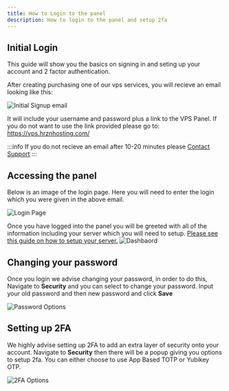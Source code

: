 ```yaml
---
title: How to Login to the panel
description: How to login to the panel and setup 2fa
---
```


## Initial Login
This guide will show you the basics on signing in and seting up your account and 2 factor authentication.

After creating purchasing one of our vps services, you will recieve an email looking like this:

![Initial Signup email](/assets/email.png)

It will include your username and password plus a link to the VPS Panel. If you do not want to use the link provided please go to:  
https://vps.hrznhosting.com/

:::info
If you do not recieve an email after 10-20 minutes please [Contact Support](/general/getting-support)
:::

## Accessing the panel
Below is an image of the login page. Here you will need to enter the login which you were given in the above email.

![Login Page](/assets/login_page.png)

Once you have logged into the panel you will be greeted with all of the information including your server which you will need to setup.
[Please see this guide on how to setup your server.](/docs/vps/setup)
![Dashbaord](/assets/dashboard.png)

## Changing your password
Once you login we advise changing your password, in order to do this, Navigate to **Security** and you can select to change your password. Input your old password and then new password and click **Save**

![Password Options](/assets/password_change.png)

## Setting up 2FA
We highly advise setting up 2FA to add an extra layer of security onto your account. Navigate to **Security** then there will be a popup giving you options to setup 2fa.  You can either choose to use App Based TOTP or Yubikey OTP.

![2FA Options](/assets/2fa_options.png)